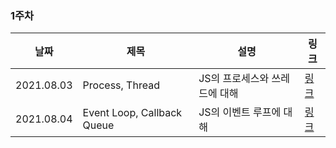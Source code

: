 ### 1주차
|날짜|제목|설명|링크|
|---|---|---|---|
|2021.08.03|Process, Thread|JS의 프로세스와 쓰레드에 대해|[링크](https://www.notion.so/Process-Thread-f9742d22acde43799a79f5538555d1f5)|
|2021.08.04|Event Loop, Callback Queue |JS의 이벤트 루프에 대해|[링크](https://www.notion.so/Event-Loop-Callback-Queue-e3d9b1ff40fd4a1fbb2a4b9ab518aa5b)|
